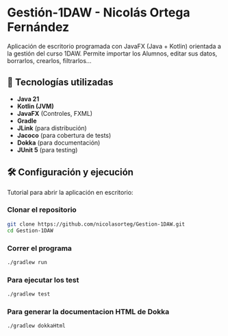 # Gestión-1DAW - Nicolás Ortega Fernández

Aplicación de escritorio programada con JavaFX (Java + Kotlin) orientada a la gestión del curso 1DAW.
Permite importar los Alumnos, editar sus datos, borrarlos, crearlos, filtrarlos...

## 🚀 Tecnologías utilizadas

- **Java 21**
- **Kotlin (JVM)**
- **JavaFX** (Controles, FXML)
- **Gradle**
- **JLink** (para distribución)
- **Jacoco** (para cobertura de tests)
- **Dokka** (para documentación)
- **JUnit 5** (para testing)

## 🛠️ Configuración y ejecución

Tutorial para abrir la aplicación en escritorio:

### Clonar el repositorio

```bash
git clone https://github.com/nicolasorteg/Gestion-1DAW.git
cd Gestion-1DAW
```

### Correr el programa
```bash
./gradlew run
```
### Para ejecutar los test
```bash
./gradlew test
```

### Para generar la documentacion HTML de Dokka
```bash
./gradlew dokkaHtml

```
